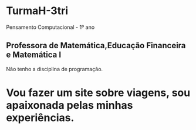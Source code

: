 # TurmaH-3tri
Pensamento Computacional - 1º ano
## Professora de Matemática,Educação Financeira e Matemática I
Não tenho a disciplina de programação.
# Vou fazer um site sobre viagens, sou apaixonada pelas minhas experiências.
